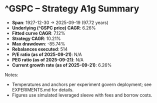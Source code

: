 # ^GSPC – Strategy A1g Summary

- **Span**: 1927-12-30 → 2025-09-19 (97.72 years)
- **Underlying (^GSPC price) CAGR**: 6.26%
- **Fitted curve CAGR**: 7.12%
- **Strategy CAGR**: 10.21%
- **Max drawdown**: -85.74%
- **Rebalances executed**: 514
- **P/E ratio (as of 2025-09-21)**: N/A
- **PEG ratio (as of 2025-09-21)**: N/A
- **Current growth rate (as of 2025-09-21)**: 6.26%

Notes:

- Temperatures and anchors per experiment govern deployment; see EXPERIMENTS.md for details.
- Figures use simulated leveraged sleeve with fees and borrow costs.

